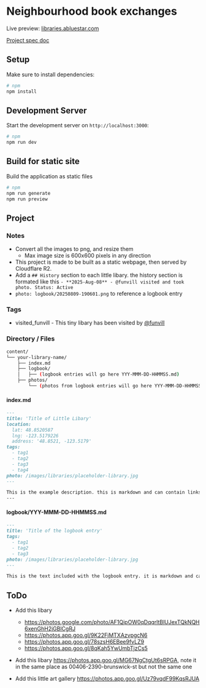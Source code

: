 # Neighbourhood book exchanges

Live preview: [libraries.abluestar.com](libraries.abluestar.com)

[Project spec doc](https://docs.google.com/document/d/12LJpVHkkpRywIbbA4dffJ5qQawoV1HBOpGzlhY7aTvA/edit?tab=t.0)

## Setup

Make sure to install dependencies:

```bash
# npm
npm install
```

## Development Server

Start the development server on `http://localhost:3000`:

```bash
# npm
npm run dev
```

## Build for static site

Build the application as static files

```bash
# npm
npm run generate
npm run preview
```

## Project

### Notes

- Convert all the images to png, and resize them
  - Max image size is 600x600 pixels in any direction
- This project is made to be built as a static webpage, then served by Cloudflare R2.
- Add a `## History` section to each little libary. the history section is formated like this `- **2025-Aug-08** - @funvill visited and took photo. Status: Active`
- `photo: logbook/20250809-190601.png` to reference a logbook entry

### Tags

- visited_funvill - This tiny libary has been visited by [@funvill](https://blog.abluestar.com)

### Directory / Files

```bash
content/
└── your-library-name/
    ├── index.md
    ├── logbook/
    │   ├── (logbook entries will go here YYY-MMM-DD-HHMMSS.md)
    ├── photos/
        └── (photos from logbook entries will go here YYY-MMM-DD-HHMMSS.png)
```

#### index.md

```markdown
---
title: 'Title of Little Libary'
location:
  lat: 48.8520587
  lng: -123.5179226
  address: '48.8521, -123.5179'
tags:
  - tag1
  - tag2
  - tag3
  - tag4
photo: /images/libraries/placeholder-library.jpg
---

This is the example description. this is markdown and can contain links [48.8520587, -123.5179226](https://www.google.com/maps?q=48.8520587,-123.5179226) and other formating options.
---
```


#### logbook/YYY-MMM-DD-HHMMSS.md

```markdown
---
title: 'Title of the logbook entry'
tags:
  - tag1
  - tag2
  - tag3
photo: /images/libraries/placeholder-library.jpg  
---

This is the text included with the logbook entry. it is markdown and can include markdown formating.
```

## ToDo

- Add this libary 
  - https://photos.google.com/photo/AF1QipOW0qDqqrltBlUJexTQkNQH6xenGhH2jGBlCgRJ
  - https://photos.app.goo.gl/9K22FjMTXAzvpgcN6
  - https://photos.app.goo.gl/78szsH6EBee9fvLZ9
  - https://photos.app.goo.gl/8qKah5YwUmbTjzCs5

- Add this libary https://photos.app.goo.gl/MG67NgCtgUt6sRPGA, note it in the same place as 00406-2390-brunswick-st but not the same one

- Add this little art gallery https://photos.app.goo.gl/Uz79vqdF99KqsRJUA
